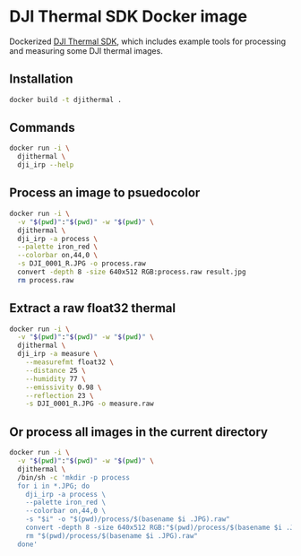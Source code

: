 # DJI Thermal SDK Docker image

Dockerized [DJI Thermal SDK](https://www.dji.com/downloads/softwares/dji-thermal-sdk), which includes example tools for processing and measuring some DJI thermal images.

## Installation

```sh
docker build -t djithermal .                        
```

## Commands

```sh
docker run -i \
  djithermal \
  dji_irp --help
```

## Process an image to psuedocolor

```sh
docker run -i \
  -v "$(pwd)":"$(pwd)" -w "$(pwd)" \
  djithermal \
  dji_irp -a process \
  --palette iron_red \
  --colorbar on,44,0 \
  -s DJI_0001_R.JPG -o process.raw
  convert -depth 8 -size 640x512 RGB:process.raw result.jpg
  rm process.raw
```

## Extract a raw float32 thermal

```sh
docker run -i \
  -v "$(pwd)":"$(pwd)" -w "$(pwd)" \
  djithermal \
  dji_irp -a measure \
    --measurefmt float32 \
    --distance 25 \
    --humidity 77 \
    --emissivity 0.98 \
    --reflection 23 \
    -s DJI_0001_R.JPG -o measure.raw
```

## Or process all images in the current directory

```sh
docker run -i \
  -v "$(pwd)":"$(pwd)" -w "$(pwd)" \
  djithermal \
  /bin/sh -c 'mkdir -p process
  for i in *.JPG; do
    dji_irp -a process \
    --palette iron_red \
    --colorbar on,44,0 \
    -s "$i" -o "$(pwd)/process/$(basename $i .JPG).raw"
    convert -depth 8 -size 640x512 RGB:"$(pwd)/process/$(basename $i .JPG).raw" "$(pwd)/process/$(basename $i)"
    rm "$(pwd)/process/$(basename $i .JPG).raw"
  done'
```
